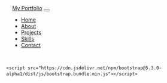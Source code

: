 <html lang="en">
<head>
    <meta charset="UTF-8">
    <meta name="viewport" content="width=device-width, initial-scale=1.0">
    <title>Portfolio - About</title>
    <link href="https://cdn.jsdelivr.net/npm/bootstrap@5.3.0-alpha1/dist/css/bootstrap.min.css" rel="stylesheet">
    <style>
        .about-section {
            text-align: center;
            padding: 50px 0;
        }
        .about-section h1 {
            font-size: 3rem;
            font-weight: bold;
            margin-bottom: 40px;
        }
        .about-section img {
            width: 150px;
            height: 150px;
            object-fit: cover;
            border-radius: 50%;
            margin-bottom: 30px;
        }
        .about-section p {
            font-size: 1rem;
            line-height: 1.6;
        }
        /* Sticky Navbar Styles */
.navbar {
    padding: 1rem;
}

.navbar-nav .nav-link {
    color: #000; /* Change to your preferred text color */
    font-weight: 500;
}

.navbar-nav .nav-link:hover {
    color: #ff69b4; /* Change to your preferred hover color */
}

    </style>
</head>
<body>
    <section class="about-section">
        <div class="container">
            <h1>About</h1>
            <img src="images/about/1.jpg" alt="Your Picture" class="img-fluid">
            <p>
                As a results-driven Data Analyst with nearly four years of experience, I specialize in delivering impactful insights through data integration, reporting, and visualization. I have a proven track record in building dynamic Power BI dashboards, optimizing ETL pipelines, and leveraging SQL and DAX to drive business decision-making. My expertise spans working across multiple platforms, including Azure, SAP BW on HANA, and various data management systems.

I thrive in fast-paced environments, managing multiple projects while collaborating with stakeholders to deliver tailored reporting solutions that meet business objectives. I am highly skilled in analyzing complex data, identifying key performance indicators, and presenting actionable insights to improve operational efficiency and drive growth.
            </p>
            <p>
                With a strong foundation in both technical and business aspects, I am proficient in handling data warehousing, data modeling, and system optimization to enhance performance. I bring a comprehensive understanding of cloud data solutions, UI/UX design for reporting tools, and database management, making me a versatile asset for any organization aiming to harness the power of data.

Let’s connect to explore how I can contribute to driving your data initiatives forward with precision and efficiency.







            </p>
        </div>
    </section>
    <!-- Projects Section -->
<section class="projects-section py-5">
    <div class="container">
        <h1 class="text-center mb-5">Projects</h1>
        <div class="row">
            <!-- Project 1 -->
            <div class="col-lg-4 col-md-6 mb-4">
                <div class="card h-100">
                    <img src="images/projects/1.jpg" class="card-img-top" alt="Project 1 Image">
                    <div class="card-body">
                        <h5 class="card-title">Project 1</h5>
                        <p class="card-text">Lorem ipsum dolor sit amet, consectetur adipiscing elit. Sed do eiusmod tempor incididunt.</p>
                    </div>
                    <div class="card-footer">
                        <a href="#" class="btn btn-primary btn-sm">Blog Post</a>
                        <a href="#" class="btn btn-secondary btn-sm">Source Code</a>
                    </div>
                </div>
            </div>
            <!-- Project 2 -->
            <div class="col-lg-4 col-md-6 mb-4">
                <div class="card h-100">
                    <img src="images/projects/2.jpg" class="card-img-top" alt="Project 2 Image">
                    <div class="card-body">
                        <h5 class="card-title">Project 2</h5>
                        <p class="card-text">Lorem ipsum dolor sit amet, consectetur adipiscing elit. Sed do eiusmod tempor incididunt.</p>
                    </div>
                    <div class="card-footer">
                        <a href="#" class="btn btn-primary btn-sm">Blog Post</a>
                        <a href="#" class="btn btn-secondary btn-sm">Source Code</a>
                    </div>
                </div>
            </div>
            <!-- Project 3 -->
            <div class="col-lg-4 col-md-6 mb-4">
                <div class="card h-100">
                    <img src="images/projects/3.jpg" class="card-img-top" alt="Project 3 Image">
                    <div class="card-body">
                        <h5 class="card-title">Project 3</h5>
                        <p class="card-text">Lorem ipsum dolor sit amet, consectetur adipiscing elit. Sed do eiusmod tempor incididunt.</p>
                    </div>
                    <div class="card-footer">
                        <a href="#" class="btn btn-primary btn-sm">Blog Post</a>
                        <a href="#" class="btn btn-secondary btn-sm">Source Code</a>
                    </div>
                </div>
            </div>
        </div>
    </div>
</section>
<!-- Skills Section -->
<section class="skills-section py-5">
    <div class="container">
        <h1 class="text-center mb-5">Skills</h1>
        <div class="row">
            <!-- Skill 1: Python -->
            <div class="col-lg-3 col-md-6 mb-4">
                <div class="card h-100 text-center">
                    <img src="images/skills/1.png" class="card-img-top mx-auto my-3" style="width: 50px;" alt="Python Icon">
                    <div class="card-body">
                        <h5 class="card-title">Python</h5>
                        <p class="card-text">Lorem ipsum dolor sit amet, consectetur adipiscing elit. Sed do eiusmod tempor incididunt.</p>
                    </div>
                    <div class="card-footer">
                        <a href="#" class="btn btn-link">Link to course or bootcamp</a>
                    </div>
                </div>
            </div>
            <!-- Skill 2: Data Visualization -->
            <div class="col-lg-3 col-md-6 mb-4">
                <div class="card h-100 text-center">
                    <img src="images/skills/2.png" class="card-img-top mx-auto my-3" style="width: 50px;" alt="Data Visualization Icon">
                    <div class="card-body">
                        <h5 class="card-title">Data Visualization</h5>
                        <p class="card-text">Lorem ipsum dolor sit amet, consectetur adipiscing elit. Sed do eiusmod tempor incididunt.</p>
                    </div>
                    <div class="card-footer">
                        <a href="#" class="btn btn-link">Link to course or bootcamp</a>
                    </div>
                </div>
            </div>
            <!-- Skill 3: SQL -->
            <div class="col-lg-3 col-md-6 mb-4">
                <div class="card h-100 text-center">
                    <img src="images/skills/3.png" class="card-img-top mx-auto my-3" style="width: 50px;" alt="SQL Icon">
                    <div class="card-body">
                        <h5 class="card-title">SQL</h5>
                        <p class="card-text">Lorem ipsum dolor sit amet, consectetur adipiscing elit. Sed do eiusmod tempor incididunt.</p>
                    </div>
                    <div class="card-footer">
                        <a href="#" class="btn btn-link">Link to course or bootcamp</a>
                    </div>
                </div>
            </div>
            <!-- Skill 4: Data Storytelling -->
            <div class="col-lg-3 col-md-6 mb-4">
                <div class="card h-100 text-center">
                    <img src="images/skills/4.png" class="card-img-top mx-auto my-3" style="width: 50px;" alt="Data Storytelling Icon">
                    <div class="card-body">
                        <h5 class="card-title">Data Storytelling</h5>
                        <p class="card-text">Lorem ipsum dolor sit amet, consectetur adipiscing elit. Sed do eiusmod tempor incididunt.</p>
                    </div>
                    <div class="card-footer">
                        <a href="#" class="btn btn-link">Link to course or bootcamp</a>
                    </div>
                </div>
            </div>
        </div>
    </div>
</section>
<!-- Contact Me Section -->
<section class="contact-section py-5" style="background-color: #343a40; color: white;">
    <div class="container">
        <h1 class="text-center mb-5">Contact Me</h1>
        <div class="row justify-content-center mb-4">
            <!-- Email -->
            <div class="col-md-5 text-center">
                <i class="fas fa-envelope fa-2x"></i>
                <p class="mt-2">sneehar25@gmail.com</p>
            </div>
            <!-- Phone -->
            <div class="col-md-5 text-center">
                <i class="fas fa-phone fa-2x"></i>
                <p class="mt-2">+1 9452572700</p>
            </div>
        </div>
        <div class="row justify-content-center">
            <!-- Social Media Icons -->
            <div class="col text-center">
                <a href="https://www.linkedin.com/in/neehar-suragani-b45825154/" target="_blank" class="btn btn-circle mx-2" data-toggle="tooltip" data-placement="top" title="LinkedIn">
                    <img src="icons/linkedin.png" alt="LinkedIn" style="width: 40px; height: 40px;">
                </a>
                <a href="https://twitter.com/" target="_blank" class="btn btn-circle mx-2" data-toggle="tooltip" data-placement="top" title="Twitter">
                    <img src="icons/twitter.png" alt="Twitter" style="width: 40px; height: 40px;">
                </a>
                <a href="https://github.com/" target="_blank" class="btn btn-circle mx-2" data-toggle="tooltip" data-placement="top" title="GitHub">
                    <img src="icons/github.png" alt="GitHub" style="width: 40px; height: 40px;">
                </a>
                <a href="https://medium.com/" target="_blank" class="btn btn-circle mx-2" data-toggle="tooltip" data-placement="top" title="Medium">
                    <img src="icons/medium.png" alt="Medium" style="width: 40px; height: 40px;">
                </a>
                <a href="https://www.youtube.com/" target="_blank" class="btn btn-circle mx-2" data-toggle="tooltip" data-placement="top" title="YouTube">
                    <img src="icons/youtube.png" alt="YouTube" style="width: 40px; height: 40px;">
                </a>
            </div>
        </div>
    </div>
</section>

<!-- Add this CSS to the head section of your HTML file -->
<style>
    .btn-circle {
        border-radius: 50%;
        background-color: #ff69b4; /* Pink background */
        border: none;
        padding: 10px;
        transition: background-color 0.3s;
    }

    .btn-circle:hover {
        background-color: #ff1493; /* Darker pink on hover */
    }
</style>

<!-- Include this in your script section to enable tooltips -->
<script>
    $(function () {
        $('[data-toggle="tooltip"]').tooltip();
    });
</script>
<!-- Sticky Navigation Bar -->
<nav class="navbar navbar-expand-lg navbar-light bg-light sticky-top">
    <div class="container">
        <a class="navbar-brand" href="#home">My Portfolio</a>
        <button class="navbar-toggler" type="button" data-toggle="collapse" data-target="#navbarNav" aria-controls="navbarNav" aria-expanded="false" aria-label="Toggle navigation">
            <span class="navbar-toggler-icon"></span>
        </button>
        <div class="collapse navbar-collapse" id="navbarNav">
            <ul class="navbar-nav ms-auto">
                <li class="nav-item">
                    <a class="nav-link" href="#home">Home</a>
                </li>
                <li class="nav-item">
                    <a class="nav-link" href="#about">About</a>
                </li>
                <li class="nav-item">
                    <a class="nav-link" href="#projects">Projects</a>
                </li>
                <li class="nav-item">
                    <a class="nav-link" href="#skills">Skills</a>
                </li>
                <li class="nav-item">
                    <a class="nav-link" href="#contact">Contact</a>
                </li>
            </ul>
        </div>
    </div>
</nav>
<section id="home">
    <!-- Home content -->
</section>

<section id="about">
    <!-- About content -->
</section>

<section id="projects">
    <!-- Projects content -->
</section>

<section id="skills">
    <!-- Skills content -->
</section>

<section id="contact">
    <!-- Contact content -->
</section>
<script>
    // Smooth scrolling
    $(document).ready(function() {
        $(".navbar-nav a").on('click', function(event) {
            if (this.hash !== "") {
                event.preventDefault();
                const hash = this.hash;
                $('html, body').animate({
                    scrollTop: $(hash).offset().top
                }, 800, function() {
                    window.location.hash = hash;
                });
            }
        });
    });
</script>


    <script src="https://cdn.jsdelivr.net/npm/bootstrap@5.3.0-alpha1/dist/js/bootstrap.bundle.min.js"></script>
</body>
</html>

